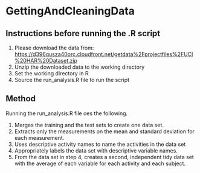 # GettingAndCleaningData

## Instructions before running the .R script
1. Please download the data from: https://d396qusza40orc.cloudfront.net/getdata%2Fprojectfiles%2FUCI%20HAR%20Dataset.zip
2. Unzip the downloaded data to the working directory
3. Set the working directory in R
4. Source the run_analysis.R file to run the script

## Method
Running the run_analysis.R file oes the following. 
1. Merges the training and the test sets to create one data set.
2. Extracts only the measurements on the mean and standard deviation for each measurement. 
3. Uses descriptive activity names to name the activities in the data set
4. Appropriately labels the data set with descriptive variable names. 
5. From the data set in step 4, creates a second, independent tidy data set with the average of each variable for each activity and each subject.



